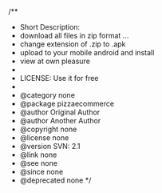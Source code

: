 /**
 * Short Description: 
 * download all files in zip format ...
 * change extension of .zip to .apk
 * upload to your mobile android and install
 * view at own pleasure
 *
 * LICENSE: Use it for free
 *
 * @category   none
 * @package    pizzaecommerce
 * @author     Original Author <contact me>
 * @author     Another Author <none>
 * @copyright  none
 * @license    none
 * @version    SVN: $2.1$
 * @link       none
 * @see        none
 * @since      none
 * @deprecated none
 */

